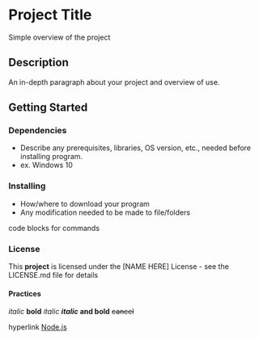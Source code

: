 # Project Title

Simple overview of the project

## Description
An in-depth paragraph about your project and overview of use.

## Getting Started
### Dependencies
- Describe any prerequisites, libraries, OS version, etc., needed before installing program.
- ex. Windows 10

### Installing
- How/where to download your program
- Any modification needed to be made to file/folders

code blocks for commands

### License

This **project** is licensed under the [NAME HERE] License - see the LICENSE.md file for details

#### Practices

*italic*
**bold**
_italic_
**_italic_ and bold**
~~cancel~~

hyperlink [Node.js](https://nodejs.org/)

